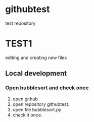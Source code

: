 # githubtest
test repository
# TEST1
editing and creating new files

## Local development

### Open bubblesort and check once
1. open github
2. open repository githubtest.
3. open file bubblesort.py
4. check it once.